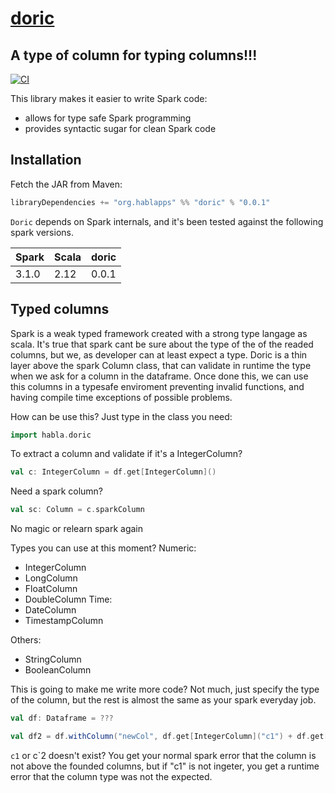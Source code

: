 # [doric](https://en.wikipedia.org/wiki/Doric_order)

## A type of column for typing columns!!!

[![CI](https://github.com/hablapps/doric/actions/workflows/ci.yml/badge.svg)](https://github.com/hablapps/doric/actions/workflows/ci.yml)

This library makes it easier to write Spark code:

* allows for type safe Spark programming
* provides syntactic sugar for clean Spark code

## Installation

Fetch the JAR from Maven:

```scala
libraryDependencies += "org.hablapps" %% "doric" % "0.0.1"
```

`Doric` depends on Spark internals, and it's been tested against the following spark versions.

| Spark | Scala | doric  |
|-------|-------|-------|
| 3.1.0 | 2.12  | 0.0.1 |

## Typed columns

Spark is a weak typed framework created with a strong type langage as scala. It's true that spark cant be sure about the type of the of the readed columns, but we, as developer can at least expect a type.
Doric is a thin layer above the spark Column class, that can validate in runtime the type when we ask for a column in the dataframe. Once done this, we can use this columns in a typesafe enviroment preventing invalid functions, and having compile time exceptions of possible problems.

How can be use this? Just type in the class you need:
```scala
import habla.doric
```

To extract a column and validate if it's a IntegerColumn?
```scala
val c: IntegerColumn = df.get[IntegerColumn]()
```
Need a spark column?
```scala
val sc: Column = c.sparkColumn
```
No magic or relearn spark again

Types you can use at this moment?
Numeric:
* IntegerColumn
* LongColumn
* FloatColumn
* DoubleColumn
Time:
* DateColumn
* TimestampColumn

Others:
* StringColumn
* BooleanColumn

This is going to make me write more code?
Not much, just specify the type of the column, but the rest is almost the same as your spark everyday job.

```scala
val df: Dataframe = ???

val df2 = df.withColumn("newCol", df.get[IntegerColumn]("c1") + df.get[IntegerColumn]("c2"))
```
`c1` or c`2 doesn't exist? You get your normal spark error that the column is not above the founded columns, but if "c1" is not ingeter, you get a runtime error that the column type was not the expected.